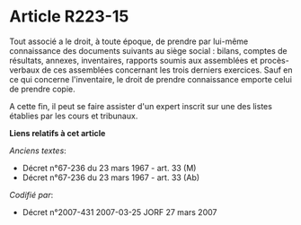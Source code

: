 # Article R223-15

Tout associé a le droit, à toute époque, de prendre par lui-même connaissance des documents suivants au siège social :
bilans, comptes de résultats, annexes, inventaires, rapports soumis aux assemblées et procès-verbaux de ces assemblées
concernant les trois derniers exercices. Sauf en ce qui concerne l'inventaire, le droit de prendre connaissance emporte celui
de prendre copie.

A cette fin, il peut se faire assister d'un expert inscrit sur une des listes établies par les cours et tribunaux.

**Liens relatifs à cet article**

_Anciens textes_:

  - Décret n°67-236 du 23 mars 1967 - art. 33 (M)
  - Décret n°67-236 du 23 mars 1967 - art. 33 (Ab)

_Codifié par_:

  - Décret n°2007-431 2007-03-25 JORF 27 mars 2007
